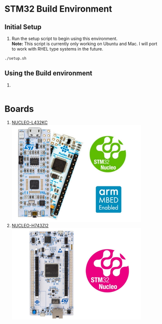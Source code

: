 # STM32 Build Environment 

## Initial Setup
1. Run the setup script to begin using this environment.  
__Note:__ This script is currently only working on Ubuntu and Mac.  I will port to work with RHEL type systems in the future.  
```
./setup.sh
```

## Using the Build environment
1.
```

```

# Boards
1. [NUCLEO-L432KC](#https://www.st.com/en/evaluation-tools/nucleo-l432kc.html)  
![NUCLEO-L432KC][NUCLEO-L432KC]
2. [NUCLEO-H743ZI2](#https://www.st.com/en/evaluation-tools/nucleo-h743zi.html)  
![NUCLEO-H743ZI2][NUCLEO-H743ZI2]

[//]: # (Images)

[NUCLEO-L432KC]: ./images/image.PF263436-medium.jpg
[NUCLEO-H743ZI2]: ./images/image.PF264741-medium.jpg
